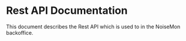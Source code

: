 # Rest API Documentation
This document describes the Rest API which is used to in the NoiseMon backoffice.
